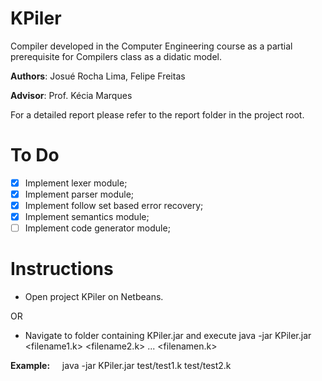 # KPiler
Compiler developed in the Computer Engineering course as a partial prerequisite for Compilers class as a didatic model. 

**Authors**: Josué Rocha Lima, Felipe Freitas

**Advisor**: Prof. Kécia Marques

For a detailed report please refer to the report folder in the project root.

# To Do

- [X] Implement lexer module;
- [X] Implement parser module;
- [X] Implement follow set based error recovery;
- [X] Implement semantics module;
- [ ] Implement code generator module;

# Instructions

- Open project KPiler on Netbeans.

OR

- Navigate to folder containing KPiler.jar and execute java -jar KPiler.jar <filename1.k> <filename2.k> ... <filenamen.k>

**Example:**
      java -jar KPiler.jar test/test1.k test/test2.k

